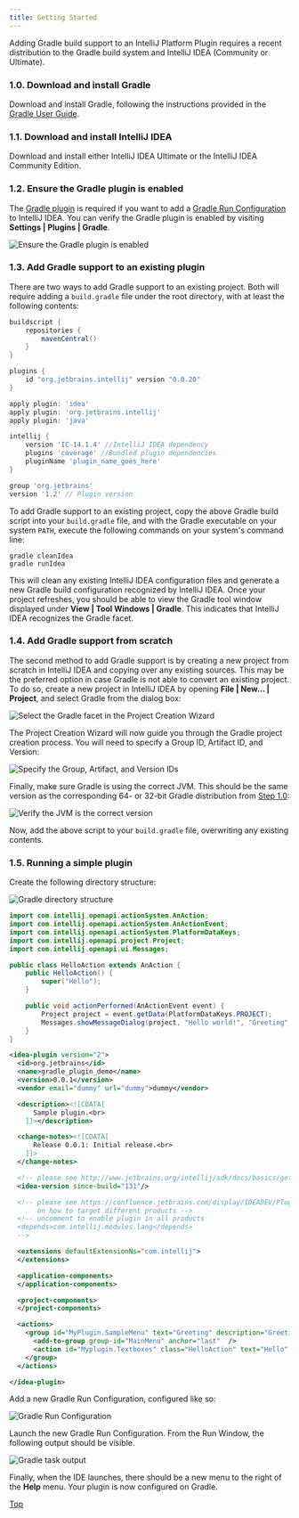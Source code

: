 ```yaml
---
title: Getting Started
---
```


Adding Gradle build support to an IntelliJ Platform Plugin requires a recent distribution to the Gradle build system and IntelliJ IDEA (Community or Ultimate).

### 1.0. Download and install Gradle

Download and install Gradle, following the instructions provided in the [Gradle User Guide](https://docs.gradle.org/current/userguide/installation.html). 

### 1.1. Download and install IntelliJ IDEA

Download and install either IntelliJ IDEA Ultimate or the IntelliJ IDEA Community Edition.

### 1.2. Ensure the Gradle plugin is enabled

The [Gradle plugin](https://plugins.gradle.org/plugin/org.jetbrains.intellij) is required if you want to add a [Gradle Run Configuration](https://www.jetbrains.com/idea/help/create-run-debug-configuration-for-gradle-tasks.html) to IntelliJ IDEA. You can verify the Gradle plugin is enabled by visiting **Settings \| Plugins \| Gradle**.

![Ensure the Gradle plugin is enabled](img/step0_gradle_enabled.png)

### 1.3. Add Gradle support to an existing plugin 

There are two ways to add Gradle support to an existing project. Both will require adding a `build.gradle` file under the root directory, with at least the following contents:

```groovy
buildscript {
    repositories {
        mavenCentral()
    }
}

plugins {
    id "org.jetbrains.intellij" version "0.0.20"
}

apply plugin: 'idea'
apply plugin: 'org.jetbrains.intellij'
apply plugin: 'java'

intellij {
    version 'IC-14.1.4' //IntelliJ IDEA dependency 
    plugins 'coverage' //Bundled plugin dependencies
    pluginName 'plugin_name_goes_here'
}

group 'org.jetbrains'
version '1.2' // Plugin version
```

To add Gradle support to an existing project, copy the above Gradle build script into your `build.gradle` file, and with the Gradle executable on your system `PATH`, execute the following commands on your system's command line:

```
gradle cleanIdea
gradle runIdea
```

This will clean any existing IntelliJ IDEA configuration files and generate a new Gradle build configuration recognized by IntelliJ IDEA. Once your project refreshes, you should be able to view the Gradle tool window displayed under **View \| Tool Windows \| Gradle**. This indicates that IntelliJ IDEA recognizes the Gradle facet.

### 1.4. Add Gradle support from scratch

The second method to add Gradle support is by creating a new project from scratch in IntelliJ IDEA and copying over any existing sources. This may be the preferred option in case Gradle is not able to convert an existing project. To do so, create a new project in IntelliJ IDEA by opening **File \| New... \| Project**, and select Gradle from the dialog box: 

![Select the Gradle facet in the Project Creation Wizard](img/step1_new_gradle_project.png)

The Project Creation Wizard will now guide you through the Gradle project creation process. You will need to specify a Group ID, Artifact ID, and Version:

![Specify the Group, Artifact, and Version IDs](img/step2_group_artifact_version.png)

Finally, make sure Gradle is using the correct JVM. This should be the same version as the corresponding 64- or 32-bit Gradle distribution from [Step 1.0](#download-and-install-gradle):

![Verify the JVM is the correct version](img/step3_gradle_config.png)

Now, add the above script to your `build.gradle` file, overwriting any existing contents.

### 1.5. Running a simple plugin

Create the following directory structure:

![Gradle directory structure](img/gradle_directory_structure.png)

```java
import com.intellij.openapi.actionSystem.AnAction;
import com.intellij.openapi.actionSystem.AnActionEvent;
import com.intellij.openapi.actionSystem.PlatformDataKeys;
import com.intellij.openapi.project.Project;
import com.intellij.openapi.ui.Messages;

public class HelloAction extends AnAction {
    public HelloAction() {
        super("Hello");
    }

    public void actionPerformed(AnActionEvent event) {
        Project project = event.getData(PlatformDataKeys.PROJECT);
        Messages.showMessageDialog(project, "Hello world!", "Greeting", Messages.getInformationIcon());
    }
}
```

```xml
<idea-plugin version="2">
  <id>org.jetbrains</id>
  <name>gradle_plugin_demo</name>
  <version>0.0.1</version>
  <vendor email="dummy" url="dummy">dummy</vendor>

  <description><![CDATA[
      Sample plugin.<br>
    ]]></description>

  <change-notes><![CDATA[
      Release 0.0.1: Initial release.<br>
    ]]>
  </change-notes>

  <!-- please see http://www.jetbrains.org/intellij/sdk/docs/basics/getting_started/build_number_ranges.html for description -->
  <idea-version since-build="131"/>

  <!-- please see https://confluence.jetbrains.com/display/IDEADEV/Plugin+Compatibility+with+IntelliJ+Platform+Products
       on how to target different products -->
  <!-- uncomment to enable plugin in all products
  <depends>com.intellij.modules.lang</depends>
  -->

  <extensions defaultExtensionNs="com.intellij">
  </extensions>

  <application-components>
  </application-components>

  <project-components>
  </project-components>

  <actions>
    <group id="MyPlugin.SampleMenu" text="Greeting" description="Greeting menu">
      <add-to-group group-id="MainMenu" anchor="last"  />
      <action id="Myplugin.Textboxes" class="HelloAction" text="Hello" description="Says hello" />
    </group>
  </actions>

</idea-plugin>
```

Add a new Gradle Run Configuration, configured like so:
 
![Gradle Run Configuration](img/gradle_run_config.png)

Launch the new Gradle Run Configuration. From the Run Window, the following output should be visible.

![Gradle task output](img/launched.png)

Finally, when the IDE launches, there should be a new menu to the right of the **Help** menu. Your plugin is now configured on Gradle.

[Top](/tutorials/build_system.md)